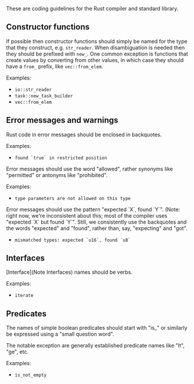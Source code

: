 These are coding guidelines for the Rust compiler and standard library.

## Constructor functions

If possible then constructor functions should simply be named for the type that they construct, e.g. `str_reader`. When disambiguation is needed then they should be prefixed with `new_`. One common exception is functions that create values by converting from other values, in which case they should have a `from_` prefix, like `vec::from_elem`.

Examples:

* `io::str_reader`
* `task::new_task_builder`
* `vec::from_elem`

## Error messages and warnings

Rust code in error messages should be enclosed in backquotes.

Examples:

* ```found `true` in restricted position```

Error messages should use the word "allowed", rather synonyms like "permitted" or antonyms like "prohibited".

Examples:

* ```type parameters are not allowed on this type```

Error messages should use the pattern "expected \`X\`, found \`Y\`".  (Note: right now, we're inconsistent about this; most of the compiler uses "expected \`X\` but found \`Y\`".  Still, we consistently use the backquotes and the words "expected" and "found", rather than, say, "expecting" and "got".

* ```mismatched types: expected `u16`, found `u8` ```

## Interfaces

[Interface](Note Interfaces) names should be verbs.

Examples:

* ```iterate```

## Predicates

The names of simple boolean predicates should start with "is_" or similarly be expressed using a "small question word".

The notable exception are generally established predicate names like "lt", "ge", etc.

Examples:

* ```is_not_empty```